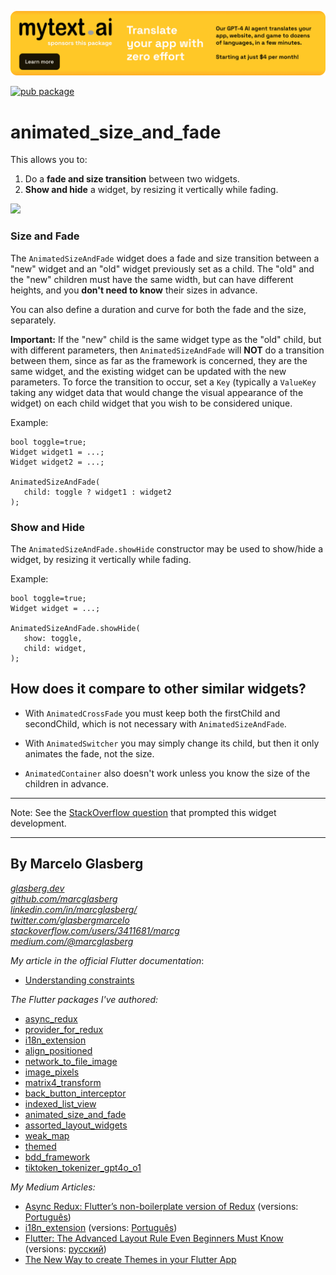 [![](./example/SponsoredByMyTextAi.png)](https://mytext.ai)

[![pub package](https://img.shields.io/pub/v/animated_size_and_fade.svg)](https://pub.dartlang.org/packages/animated_size_and_fade)

# animated_size_and_fade

This allows you to:

1. Do a **fade and size transition** between two widgets.
2. **Show and hide** a widget, by resizing it vertically while fading.

<img src="https://github.com/marcglasberg/animated_size_and_fade/blob/master/example/lib/animated_size_and_fade.gif?raw=true" width="280">

### Size and Fade

The `AnimatedSizeAndFade` widget does a fade and size transition between a "new" widget and an "old"
widget previously set as a child. The "old" and the "new" children must have the same width, but can
have different heights, and you **don't need to know** their sizes in advance.

You can also define a duration and curve for both the fade and the size, separately.

**Important:** If the "new" child is the same widget type as the "old" child, but with different
parameters, then `AnimatedSizeAndFade` will **NOT** do a transition between them, since as far as
the framework is concerned, they are the same widget, and the existing widget can be updated with
the new parameters. To force the transition to occur, set a `Key` (typically a `ValueKey`
taking any widget data that would change the visual appearance of the widget) on each child widget
that you wish to be considered unique.

Example:

    bool toggle=true;
    Widget widget1 = ...;
    Widget widget2 = ...;
    
    AnimatedSizeAndFade(
       child: toggle ? widget1 : widget2
    );

### Show and Hide

The `AnimatedSizeAndFade.showHide` constructor may be used to show/hide a widget, by resizing it
vertically while fading.

Example:

    bool toggle=true;
    Widget widget = ...;    
    
    AnimatedSizeAndFade.showHide(
       show: toggle,
       child: widget,
    );

## How does it compare to other similar widgets?

- With `AnimatedCrossFade` you must keep both the firstChild and secondChild, which is not necessary
  with `AnimatedSizeAndFade`.

- With `AnimatedSwitcher` you may simply change its child, but then it only animates the fade, not
  the size.

- `AnimatedContainer` also doesn't work unless you know the size of the children in advance.

***

Note: See
the [StackOverflow question](https://stackoverflow.com/questions/51736663/in-flutter-how-can-i-change-some-widget-and-see-it-animate-to-its-new-size/)
that prompted this widget development.

***

## By Marcelo Glasberg

<a href="https://glasberg.dev">_glasberg.dev_</a>
<br>
<a href="https://github.com/marcglasberg">_github.com/marcglasberg_</a>
<br>
<a href="https://www.linkedin.com/in/marcglasberg/">_linkedin.com/in/marcglasberg/_</a>
<br>
<a href="https://twitter.com/glasbergmarcelo">_twitter.com/glasbergmarcelo_</a>
<br>
<a href="https://stackoverflow.com/users/3411681/marcg">
_stackoverflow.com/users/3411681/marcg_</a>
<br>
<a href="https://medium.com/@marcglasberg">_medium.com/@marcglasberg_</a>
<br>

*My article in the official Flutter documentation*:

* <a href="https://flutter.dev/docs/development/ui/layout/constraints">Understanding
  constraints</a>

*The Flutter packages I've authored:*

* <a href="https://pub.dev/packages/async_redux">async_redux</a>
* <a href="https://pub.dev/packages/provider_for_redux">provider_for_redux</a>
* <a href="https://pub.dev/packages/i18n_extension">i18n_extension</a>
* <a href="https://pub.dev/packages/align_positioned">align_positioned</a>
* <a href="https://pub.dev/packages/network_to_file_image">network_to_file_image</a>
* <a href="https://pub.dev/packages/image_pixels">image_pixels</a>
* <a href="https://pub.dev/packages/matrix4_transform">matrix4_transform</a>
* <a href="https://pub.dev/packages/back_button_interceptor">back_button_interceptor</a>
* <a href="https://pub.dev/packages/indexed_list_view">indexed_list_view</a>
* <a href="https://pub.dev/packages/animated_size_and_fade">animated_size_and_fade</a>
* <a href="https://pub.dev/packages/assorted_layout_widgets">assorted_layout_widgets</a>
* <a href="https://pub.dev/packages/weak_map">weak_map</a>
* <a href="https://pub.dev/packages/themed">themed</a>
* <a href="https://pub.dev/packages/bdd_framework">bdd_framework</a>
* <a href="https://pub.dev/packages/tiktoken_tokenizer_gpt4o_o1">
  tiktoken_tokenizer_gpt4o_o1</a>

*My Medium Articles:*

* <a href="https://medium.com/flutter-community/https-medium-com-marcglasberg-async-redux-33ac5e27d5f6">
  Async Redux: Flutter’s non-boilerplate version of Redux</a> 
  (versions: <a href="https://medium.com/flutterando/async-redux-pt-brasil-e783ceb13c43">
  Português</a>)
* <a href="https://medium.com/flutter-community/i18n-extension-flutter-b966f4c65df9">
  i18n_extension</a> 
  (versions: <a href="https://medium.com/flutterando/qual-a-forma-f%C3%A1cil-de-traduzir-seu-app-flutter-para-outros-idiomas-ab5178cf0336">
  Português</a>)
* <a href="https://medium.com/flutter-community/flutter-the-advanced-layout-rule-even-beginners-must-know-edc9516d1a2">
  Flutter: The Advanced Layout Rule Even Beginners Must Know</a> 
  (versions: <a href="https://habr.com/ru/post/500210/">русский</a>)
* <a href="https://medium.com/flutter-community/the-new-way-to-create-themes-in-your-flutter-app-7fdfc4f3df5f">
  The New Way to create Themes in your Flutter App</a> 
